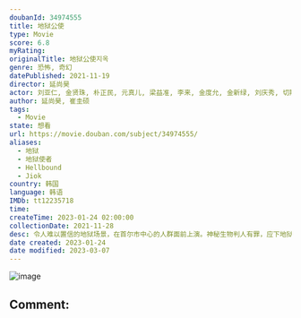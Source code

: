 ```yaml
---
doubanId: 34974555
title: 地狱公使
type: Movie
score: 6.8
myRating: 
originalTitle: 地狱公使지옥
genre: 恐怖, 奇幻
datePublished: 2021-11-19
director: 延尚昊
actor: 刘亚仁, 金贤珠, 朴正民, 元真儿, 梁益准, 李来, 金度允, 金新绿, 刘庆秀, 切斯·玛瑟尔, 哈里森·徐, 维多利亚·格蕾丝, 朴相勋, 元美媛, 金圭白, 边书允, 李言廷, 宋智贤, 林炯局, 车始元, 许明行, 金诗荷, 朴正表
author: 延尚昊, 崔圭硕
tags:
  - Movie
state: 想看
url: https://movie.douban.com/subject/34974555/
aliases:
  - 地狱
  - 地狱使者
  - Hellbound
  - Jiok
country: 韩国
language: 韩语
IMDb: tt12235718
time: 
createTime: 2023-01-24 02:00:00
collectionDate: 2021-11-28
desc: 令人难以置信的地狱场景，在首尔市中心的人群面前上演。神秘生物判人有罪，应下地狱受罚。而异界生物恰好在指定的时间出现，将被定罪的人处以极刑—活活烧死。在这些令人费解的超自然事件所造成的巨大混乱中，新...
date created: 2023-01-24
date modified: 2023-03-07
---
```


![image](p2728688850.jpg)

Comment:
---
